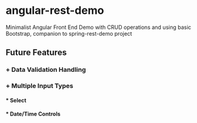 # angular-rest-demo
Minimalist Angular Front End Demo with CRUD operations and using basic Bootstrap, companion to spring-rest-demo project
## Future Features
###     + Data Validation Handling
###     + Multiple Input Types
####        * Select
####        * Date/Time Controls

